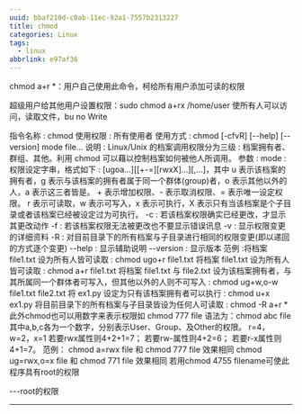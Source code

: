 ```yaml
---
uuid: bbaf210d-c0ab-11ec-92a1-7557b2313227
title: chmod
categories: Linux
tags:
  - linux
abbrlink: e97af36
---
```


chmod a+r *：用户自己使用此命令，柯给所有用户添加可读的权限

超级用户给其他用户设置权限：sudo chmod a+rx /home/user  使所有人可以访问，读取文件，bu no Write

指令名称 : chmod
使用权限 : 所有使用者
使用方式 : chmod [-cfvR] [--help] [--version] mode file...
说明 : Linux/Unix 的档案调用权限分为三级 : 档案拥有者、群组、其他。利用 chmod 可以藉以控制档案如何被他人所调用。
参数 :
mode : 权限设定字串，格式如下 : [ugoa...][[+-=][rwxX]...][,...]，其中
u 表示该档案的拥有者，g 表示与该档案的拥有者属于同一个群体(group)者，o 表示其他以外的人，a 表示这三者皆是。
\+ 表示增加权限、- 表示取消权限、= 表示唯一设定权限。
r 表示可读取，w 表示可写入，x 表示可执行，X 表示只有当该档案是个子目录或者该档案已经被设定过为可执行。
-c : 若该档案权限确实已经更改，才显示其更改动作
-f : 若该档案权限无法被更改也不要显示错误讯息
-v : 显示权限变更的详细资料
-R : 对目前目录下的所有档案与子目录进行相同的权限变更(即以递回的方式逐个变更)
--help : 显示辅助说明
--version : 显示版本
范例 :将档案 file1.txt 设为所有人皆可读取 :
chmod ugo+r file1.txt 
将档案 file1.txt 设为所有人皆可读取 :
chmod a+r file1.txt 
将档案 file1.txt 与 file2.txt 设为该档案拥有者，与其所属同一个群体者可写入，但其他以外的人则不可写入 :
chmod ug+w,o-w file1.txt file2.txt 
将 ex1.py 设定为只有该档案拥有者可以执行 :
chmod u+x ex1.py 
将目前目录下的所有档案与子目录皆设为任何人可读取 :
chmod -R a+r * 
此外chmod也可以用数字来表示权限如 chmod 777 file
语法为：chmod abc file
其中a,b,c各为一个数字，分别表示User、Group、及Other的权限。
r=4，w=2，x=1
若要rwx属性则4+2+1=7；
若要rw-属性则4+2=6；
若要r-x属性则4+1=7。
范例：
chmod a=rwx file 
和
chmod 777 file 
效果相同
chmod ug=rwx,o=x file 
和
chmod 771 file 
效果相同
若用chmod 4755 filename可使此程序具有root的权限

---root的权限

---